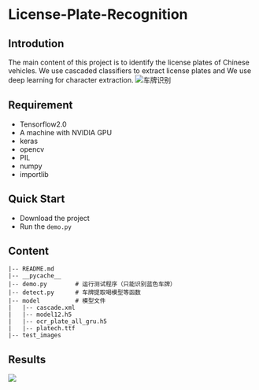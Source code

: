 # License-Plate-Recognition
## Introdution
The main content of this project is to identify the license plates of Chinese vehicles. We use cascaded classifiers to extract license plates and We use deep learning for character extraction.
![车牌识别](https://www.hualigs.cn/image/60b4a13e021a4.jpg)

## Requirement
- Tensorflow2.0
- A machine with NVIDIA GPU
- keras
- opencv
- PIL
- numpy
- importlib

## Quick Start
- Download the project
- Run the ```demo.py```

## Content
```
|-- README.md
|-- __pycache__
|-- demo.py        # 运行测试程序（只能识别蓝色车牌）
|-- detect.py      # 车牌提取喝模型等函数
|-- model          # 模型文件
|   |-- cascade.xml
|   |-- model12.h5
|   |-- ocr_plate_all_gru.h5
|   |-- platech.ttf
|-- test_images
```

## Results
![](https://www.hualigs.cn/image/60b4a4f47a1db.jpg)